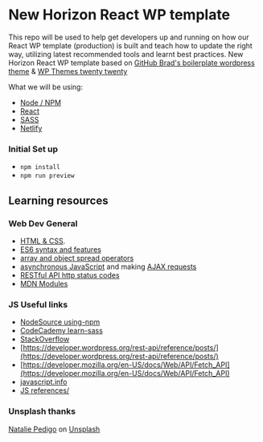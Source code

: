# New Horizon React WP template
This repo will be used to help get developers up and running on how our React WP template (production) is built and teach how to update the right way, utilizing latest recommended tools and learnt best practices.
New Horizon React WP template based on [GitHub Brad's boilerplate wordpress theme](https://github.com/LearnWebCode/brads-boilerplate-wordpress/tree/main/brads-boilerplate-theme) & [WP Themes twenty twenty](https://pcm.wordpress.org/themes/twentytwenty/)

What we will be using:
- [Node / NPM](https://nodejs.org/en/download/)
- [React](https://reactjs.org/)
- [SASS](https://sass-lang.com/)
- [Netlify](https://www.netlify.com/)

### Initial Set up
- `npm install`
- `npm run preview`

## Learning resources

### Web Dev General
- [HTML & CSS](https://internetingishard.com/).
- [ES6 syntax and features](https://www.taniarascia.com/es6-syntax-and-feature-overview/)
- [array and object spread operators](https://javascript.info/rest-parameters-spread#spread-syntax)
- [asynchronous JavaScript](https://javascript.info/promise-basics) and making [AJAX requests](https://javascript.info/fetch)
- [RESTful API http status codes](https://restfulapi.net/http-status-codes/)
- [MDN Modules](https://developer.mozilla.org/en-US/docs/Web/JavaScript/Guide/Modules)

### JS Useful links
- [NodeSource using-npm](https://nodesource.com/blog/an-absolute-beginners-guide-to-using-npm/)
- [CodeCademy learn-sass](https://www.codecademy.com/learn/learn-sass)
- [StackOverflow](https://stackoverflow.com/a/11947816)
- [https://developer.wordpress.org/rest-api/reference/posts/](https://developer.wordpress.org/rest-api/reference/posts/)
- [https://developer.mozilla.org/en-US/docs/Web/API/Fetch_API](https://developer.mozilla.org/en-US/docs/Web/API/Fetch_API)
- [javascript.info](https://javascript.info/)
- [JS references/](https://daveceddia.com/javascript-references/)

### Unsplash thanks 
<a href="https://unsplash.com/@nataliepedigo?utm_source=unsplash&utm_medium=referral&utm_content=creditCopyText">Natalie Pedigo</a> on <a href="https://unsplash.com/s/photos/community?utm_source=unsplash&utm_medium=referral&utm_content=creditCopyText">Unsplash</a>
